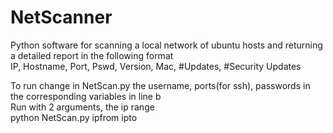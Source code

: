 # NetScanner
Python software for scanning a local network of ubuntu hosts and returning a detailed report in the following format <br>
IP, Hostname, Port, Pswd, Version, Mac, #Updates, #Security Updates <br>

To run change in NetScan.py the username, ports(for ssh), passwords in the corresponding variables in line b <br>
Run with 2 arguments, the ip range <br>
python NetScan.py ipfrom ipto
